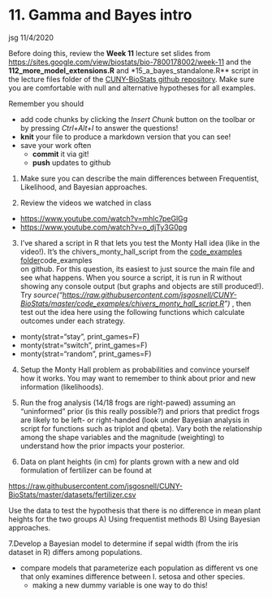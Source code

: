 11\. Gamma and Bayes intro
================
jsg
11/4/2020

Before doing this, review the **Week 11** lecture set slides from
<https://sites.google.com/view/biostats/bio-7800178002/week-11> and the
**112\_more\_model\_extensions.R** and \*15\_a\_bayes\_standalone.R\*\*
script in the lecture files folder of the [CUNY-BioStats github
repository](https://github.com/jsgosnell/CUNY-BioStats). Make sure you
are comfortable with null and alternative hypotheses for all examples.

Remember you should

  - add code chunks by clicking the *Insert Chunk* button on the toolbar
    or by pressing *Ctrl+Alt+I* to answer the questions\!
  - **knit** your file to produce a markdown version that you can see\!
  - save your work often
      - **commit** it via git\!
      - **push** updates to github

<!-- end list -->

1.  Make sure you can describe the main differences between Frequentist,
    Likelihood, and Bayesian approaches.

2.  Review the videos we watched in class

<!-- end list -->

  - <https://www.youtube.com/watch?v=mhlc7peGlGg>
  - <https://www.youtube.com/watch?v=o_djTy3G0pg>

<!-- end list -->

3.  I’ve shared a script in R that lets you test the Monty Hall idea
    (like in the video\!). It’s the chivers\_monty\_hall\_script from
    the [code\_examples
    folder](https://github.com/jsgosnell/CUNY-BioStats/tree/master/code_examples)code\_examples  
    on github. For this question, its easiest to just source the main
    file and see what happens. When you source a script, it is run in R
    without showing any console output (but graphs and objects are still
    produced\!). Try
    *source(“<https://raw.githubusercontent.com/jsgosnell/CUNY-BioStats/master/code_examples/chivers_monty_hall_script.R>”)*
    , then test out the idea here using the following functions which
    calculate outcomes under each strategy.

<!-- end list -->

  - monty(strat=“stay”, print\_games=F)
  - monty(strat=“switch”, print\_games=F)
  - monty(strat=“random”, print\_games=F)

<!-- end list -->

4.  Setup the Monty Hall problem as probabilities and convince yourself
    how it works. You may want to remember to think about prior and new
    information (likelihoods).

5.  Run the frog analysis (14/18 frogs are right-pawed) assuming an
    “uninformed” prior (is this really possible?) and priors that
    predict frogs are likely to be left- or right-handed (look under
    Bayesian analysis in script for functions such as triplot and
    qbeta). Vary both the relationship among the shape variables and the
    magnitude (weighting) to understand how the prior impacts your
    posterior.

6.  Data on plant heights (in cm) for plants grown with a new and old
    formulation of fertilizer can be found at

<https://raw.githubusercontent.com/jsgosnell/CUNY-BioStats/master/datasets/fertilizer.csv>

Use the data to test the hypothesis that there is no difference in mean
plant heights for the two groups A) Using frequentist methods B) Using
Bayesian approaches.

7.Develop a Bayesian model to determine if sepal width (from the iris
dataset in R) differs among populations.

  - compare models that parameterize each population as different vs one
    that only examines difference between I. setosa and other species.
      - making a new dummy variable is one way to do this\!

